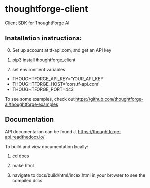 # thoughtforge-client
Client SDK for ThoughtForge AI


## Installation instructions:

0. Set up account at tf-api.com, and get an API key

1. pip3 install thoughtforge_client

2. set environment variables
- THOUGHTFORGE_API_KEY='YOUR_API_KEY
- THOUGHTFORGE_HOST='core.tf-api.com'
- THOUGHTFORGE_PORT=443


To see some examples, check out https://github.com/thoughtforge-ai/thoughtforge-examples


## Documentation


API documentation can be found at https://thoughtforge-api.readthedocs.io/

To build and view documentation locally:

1. cd docs

2. make html

3. navigate to docs/build/html/index.html in your browser to see the compiled docs
